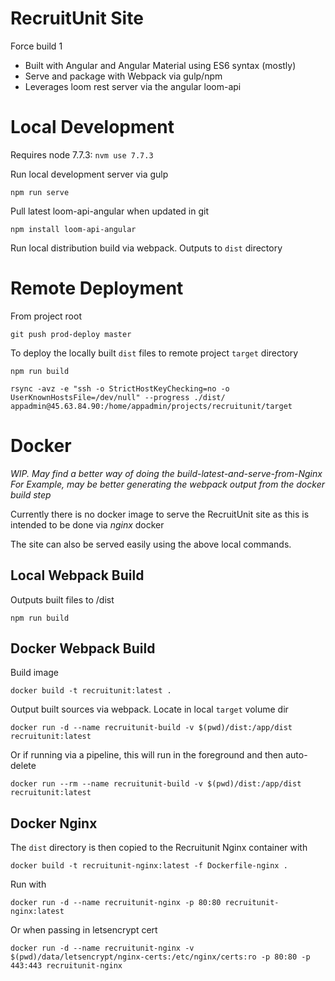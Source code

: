 RecruitUnit Site
============================
Force build 1
- Built with Angular and Angular Material using ES6 syntax (mostly)
- Serve and package with Webpack via gulp/npm
- Leverages loom rest server via the angular loom-api 

# Local Development 
Requires node 7.7.3: `nvm use 7.7.3`

Run local development server via gulp
```
npm run serve
```

Pull latest loom-api-angular when updated in git
```
npm install loom-api-angular
```

Run local distribution build via webpack. Outputs to `dist` directory

# Remote Deployment

From project root

```
git push prod-deploy master
```

To deploy the locally built `dist` files to remote project `target` directory 

```
npm run build

rsync -avz -e "ssh -o StrictHostKeyChecking=no -o UserKnownHostsFile=/dev/null" --progress ./dist/ appadmin@45.63.84.90:/home/appadmin/projects/recruitunit/target
```

# Docker
*WIP. May find a better way of doing the build-latest-and-serve-from-Nginx*
*For Example, may be better generating the webpack output from the docker build step*
 
Currently there is no docker image to serve the RecruitUnit site as this is intended to be done via *nginx* docker

The site can also be served easily using the above local commands.

## Local Webpack Build
Outputs built files to /dist

```
npm run build
```

## Docker Webpack Build
Build image
```
docker build -t recruitunit:latest .
```

Output built sources via webpack. Locate in local `target` volume dir
```
docker run -d --name recruitunit-build -v $(pwd)/dist:/app/dist recruitunit:latest
```
Or if running via a pipeline, this will run in the foreground and then auto-delete
```
docker run --rm --name recruitunit-build -v $(pwd)/dist:/app/dist recruitunit:latest
```

## Docker Nginx
The `dist` directory is then copied to the Recruitunit Nginx container with
```
docker build -t recruitunit-nginx:latest -f Dockerfile-nginx .
```

Run with
```
docker run -d --name recruitunit-nginx -p 80:80 recruitunit-nginx:latest
```
Or when passing in letsencrypt cert
```
docker run -d --name recruitunit-nginx -v $(pwd)/data/letsencrypt/nginx-certs:/etc/nginx/certs:ro -p 80:80 -p 443:443 recruitunit-nginx
```
